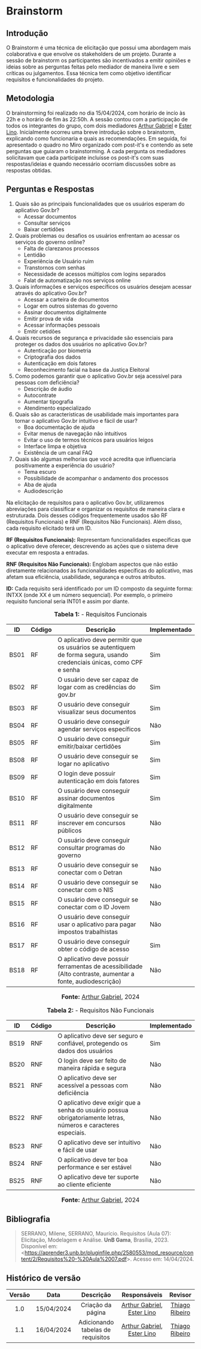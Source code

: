 # Brainstorm

## Introdução

O Brainstorm é uma técnica de elicitação que possui uma abordagem mais colaborativa e que envolve os stakeholders de um projeto. Durante a sessão de brainstorm os participantes são incentivados a emitir opiniões e ideias sobre as perguntas feitas pelo mediador de maneira livre e sem críticas ou julgamentos. Essa técnica tem como objetivo identificar requisitos e funcionalidades do projeto.

## Metodologia

O brainstorming foi realizado no dia 15/04/2024, com horário de incío às 22h e o horário de fim às 22:50h. A sessão contou com a participação de todos os integrantes do grupo, com dois mediadores [Arthur Gabriel](https://github.com/ArthurGabrieel) e [Ester Lino](https://github.com/esteerlino). Inicialmente ocorreu uma breve introdução sobre o brainstorm, explicando como funcionaria e quais as recomendações. Em seguida, foi apresentado o quadro no Miro organizado com post-it's e contendo as sete perguntas que guiaram o brainstorming. A cada pergunta os mediadores solicitavam que cada participate incluísse os post-it's com suas respostas/ideias e quando necessário ocorriam discussões sobre as respostas obtidas. 

## Perguntas e Respostas

1. Quais são as principais funcionalidades que os usuários esperam do aplicativo Gov.br?
    - Acessar documentos<br>
    - Consultar serviços<br>
    - Baixar certidões
2. Quais problemas ou desafios os usuários enfrentam ao acessar os serviços do governo online?
    - Falta de clarezanos processos<br>
    - Lentidão<br>
    - Experiência de Usuário ruim<br>
    - Transtornos com senhas<br>
    - Necessidade de acessos múltiplos com logins separados<br>
    - Falat de automatização nos serviços online
3. Quais informações e serviços específicos os usuários desejam acessar através do aplicativo Gov.br?
    - Acessar a carteira de documentos<br>
    - Logar em outros sistemas do governo<br>
    - Assinar documentos digitalmente<br>
    - Emitir prova de vida<br>
    - Acessar informações pessoais<br>
    - Emitir cetidões
4. Quais recursos de segurança e privacidade são essenciais para proteger os dados dos usuários no aplicativo Gov.br?
    - Autenticação por biometria<br>
    - Criptografia dos dados<br>
    - Autenticação em dois fatores<br>
    - Reconhecimento facial na base da Justiça Eleitoral
5. Como podemos garantir que o aplicativo Gov.br seja acessível para pessoas com deficiência?
    - Descrição de áudio<br>
    - Autocontrate<br>
    - Aumentar tipografia<br>
    - Atendimento especializado
6. Quais são as características de usabilidade mais importantes para tornar o aplicativo Gov.br intuitivo e fácil de usar?
    - Boa documentação de ajuda<br>
    - Evitar menus de navegação não intuitivos<br>
    - Evitar o uso de termos técnicos para usuários leigos<br>
    - Interface limpa e objetiva<br>
    - Existência de um canal FAQ
7. Quais são algumas melhorias que você acredita que influenciaria positivamente a experiência do usuário?
    - Tema escuro<br>
    - Possibilidade de acompanhar o andamento dos processos<br>
    - Aba de ajuda<br>
    - Audiodescrição

Na elicitação de requisitos para o aplicativo Gov.br, utilizaremos abreviações para classificar e organizar os requisitos de maneira clara e estruturada. Dois desses códigos frequentemente usados são RF (Requisitos Funcionais) e RNF (Requisitos Não Funcionais). Além disso, cada requisito elicitado terá um ID.

**RF (Requisitos Funcionais):** Representam funcionalidades específicas que o aplicativo deve oferecer, descrevendo as ações que o sistema deve executar em resposta a entradas.

**RNF (Requisitos Não Funcionais):** Englobam aspectos que não estão diretamente relacionados às funcionalidades específicas do aplicativo, mas afetam sua eficiência, usabilidade, segurança e outros atributos.

**ID:** Cada requisito será identificado por um ID composto da seguinte forma: INTXX (onde XX é um número sequencial). Por exemplo, o primeiro requisito funcional seria INT01 e assim por diante.

<div align="center">
<font size="3"><p style="text-align: center"><b>Tabela 1:</b> - Requisitos Funcionais</p></font>
</div>

| ID   | Código | Descrição                                                                                                              | Implementado |
| ---- | ------ | ---------------------------------------------------------------------------------------------------------------------- | ------------ |
| BS01 | RF     | O aplicativo deve permitir que os usuários se autentiquem de forma segura, usando credenciais únicas, como CPF e senha | Sim          |
| BS02 | RF     | O usuário deve ser capaz de logar com as credências do gov.br                                                          | Sim          |
| BS03 | RF     | O usuário deve conseguir visualizar seus documentos                                                                    | Sim          |
| BS04 | RF     | O usuário deve conseguir agendar serviços específicos                                                                  | Não          |
| BS05 | RF     | O usuário deve conseguir emitir/baixar certidões                                                                       | Sim          |
| BS08 | RF     | O usuário deve conseguir se logar no aplicativo                                                                        | Sim          |
| BS09 | RF     | O login deve possuir autenticação em dois fatores                                                                      | Sim          |
| BS10 | RF     | O usuário deve conseguir assinar documentos digitalmente                                                               | Sim          |
| BS11 | RF     | O usuário deve conseguir se inscrever em concursos públicos                                                            | Não          |
| BS12 | RF     | O usuário deve conseguir consultar programas do governo                                                                | Não          |
| BS13 | RF     | O usuário deve conseguir se conectar com o Detran                                                                      | Não          |
| BS14 | RF     | O usuário deve conseguir se conectar com o NIS                                                                         | Não          |
| BS15 | RF     | O usuário deve conseguir se conectar com o ID Jovem                                                                    | Não          |
| BS16 | RF     | O usuário deve conseguir usar o aplicativo para pagar impostos trabalhistas                                            | Não          |
| BS17 | RF     | O usuário deve conseguir obter o código de acesso                                                                      | Sim          |
| BS18 | RF     | O aplicativo deve possuir ferramentas de acessibilidade (Alto contraste, aumentar a fonte, audiodescrição)             | Não          |

<div align="center">
<font size="3"><p style="text-align: center"><b>Fonte:</b> <a href="https://github.com/ArthurGabrieel">Arthur Gabriel</a>, 2024</p></font>
</div>

<div align="center">
<font size="3"><p style="text-align: center"><b>Tabela 2:</b> - Requisitos Não Funcionais</p></font>
</div>

| ID   | Código | Descrição                                                                                                       | Implementado |
| ---- | ------ | --------------------------------------------------------------------------------------------------------------- | ------------ |
| BS19 | RNF    | O aplicativo deve ser seguro e confiável, protegendo os dados dos usuários                                      | Sim          |
| BS20 | RNF    | O login deve ser feito de maneira rápida e segura                                                               | Não          |
| BS21 | RNF    | O aplicativo deve ser acessível a pessoas com deficiência                                                       | Não          |
| BS22 | RNF    | O aplicativo deve exigir que a senha do usuário possua obrigatoriamente letras, números e caracteres especiais. | Não          |
| BS23 | RNF    | O aplicativo deve ser intuitivo e fácil de usar                                                                 | Não          |
| BS24 | RNF    | O aplicativo deve ter boa performance e ser estável                                                             | Não          |
| BS25 | RNF    | O aplicativo deve ter suporte ao cliente eficiente                                                              | Não          |

<div align="center">
<font size="3"><p style="text-align: center"><b>Fonte:</b> <a href="https://github.com/ArthurGabrieel">Arthur Gabriel</a>, 2024</p></font>
</div>

## Bibliografia

> SERRANO, Milene, SERRANO, Maurício. Requisitos (Aula 07): Elicitação, Modelagem e Análise. **UnB Gama**, Brasília, 2023. Disponível em: <<https://aprender3.unb.br/pluginfile.php/2580553/mod_resource/content/2/Requisitos%20-%20Aula%2007.pdf>>. Acesso em: 14/04/2024.

## Histórico de versão

| Versão | Data | Descrição | Responsáveis | Revisor |
| :----: | :--: | :-----------------------------------------------------: | :----------------------------------------------------------------------------------------------: | :----------------------------------------------: |
|  1.0   | 15/04/2024 | Criação da página  | [Arthur Gabriel](https://github.com/ArthurGabrieel), [Ester Lino](https://github.com/esteerlino) | [Thiago Ribeiro](https://github.com/ArthurGabrieel) |
|  1.1   | 16/04/2024 | Adicionando tabelas de requisitos  | [Arthur Gabriel](https://github.com/ArthurGabrieel), [Ester Lino](https://github.com/esteerlino) | [Thiago Ribeiro](https://github.com/ArthurGabrieel) |